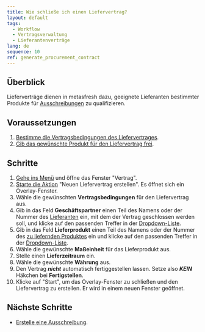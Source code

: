 ```yaml
---
title: Wie schließe ich einen Liefervertrag?
layout: default
tags:
  - Workflow
  - Vertragsverwaltung
  - Lieferantenverträge
lang: de
sequence: 10
ref: generate_procurement_contract
---
```


## Überblick
Lieferverträge dienen in metasfresh dazu, geeignete Lieferanten bestimmter Produkte für [Ausschreibungen](Ausschreibung_erstellen) zu qualifizieren.

<!-- flatrate term = Contract -->

## Voraussetzungen
1. [Bestimme die Vertragsbedingungen des Liefervertrages](Lieferantenvertrag_Bedingungen_definieren).
1. [Gib das gewünschte Produkt für den Liefervertrag frei](Produkt_fuer_Lieferantenvertrag).

## Schritte
1. [Gehe ins Menü](Menu) und öffne das Fenster "Vertrag".
1. [Starte die Aktion](AktionStarten#aktionsmenue) "Neuen Liefervertrag erstellen". Es öffnet sich ein Overlay-Fenster.
1. Wähle die gewünschten **Vertragsbedingungen** für den Liefervertrag aus.
1. Gib in das Feld **Geschäftspartner** einen Teil des Namens oder der Nummer des [Lieferanten](Neuer_Geschaeftspartner_Lieferant) ein, mit dem der Vertrag geschlossen werden soll, und klicke auf den passenden Treffer in der <a href="Keyboard_Shortcuts_Liste#dropdown" title="Dynamisches Suchfeld (Autocomplete)">Dropdown-Liste</a>.
1. Gib in das Feld **Lieferprodukt** einen Teil des Namens oder der Nummer des [zu liefernden Produktes](Produkt_fuer_Lieferantenvertrag) ein und klicke auf den passenden Treffer in der <a href="Keyboard_Shortcuts_Liste#dropdown" title="Dynamisches Suchfeld (Autocomplete)">Dropdown-Liste</a>.
1. Wähle die gewünschte **Maßeinheit** für das Lieferprodukt aus.
1. Stelle einen **Lieferzeitraum** ein.
1. Wähle die gewünschte **Währung** aus.
1. Den Vertrag ***nicht*** automatisch fertiggestellen lassen. Setze also ***KEIN*** Häkchen bei **Fertigstellen**.
1. Klicke auf "Start", um das Overlay-Fenster zu schließen und den Liefervertrag zu erstellen. Er wird in einem neuen Fenster geöffnet.

## Nächste Schritte
- [Erstelle eine Ausschreibung](Ausschreibung_erstellen).
